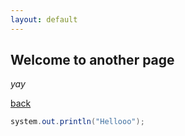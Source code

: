 ```yaml
---
layout: default
---
```


## Welcome to another page

_yay_

[back](./)

```java
system.out.println("Hellooo");
````
